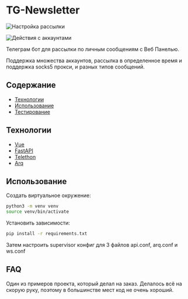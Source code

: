 # TG-Newsletter
![Настройка рассылки](https://i.imgur.com/F3J40kz.png)

![Действия с аккаунтами](https://i.imgur.com/1igkAh2.png)

Телеграм бот для рассылки по личным сообщениям с Веб Панелью.

Поддержка множества аккаунтов, рассылка в определенное время и поддержка socks5 прокси, и разных типов сообщений.

## Содержание
- [Технологии](#технологии)
- [Использование](#использование)
- [Тестирование](#тестирование)


## Технологии
- [Vue](https://vuejs.org/)
- [FastAPI](https://fastapi.tiangolo.com/)
- [Telethon](https://github.com/LonamiWebs/Telethon)
- [Arq](https://github.com/python-arq/arq)

## Использование
Создать виртуальное окружение:
```sh
python3 -m venv venv
source venv/bin/activate
```
Установить зависимости:
```sh
pip install -r requirements.txt
```

Затем настроить supervisor конфиг для 3 файлов api.conf, arq.conf и ws.conf

## FAQ 
Один из примеров проекта, который делал на заказ. Делалось всё на скорую руку, поэтому в большинстве мест код не очень хороший.


